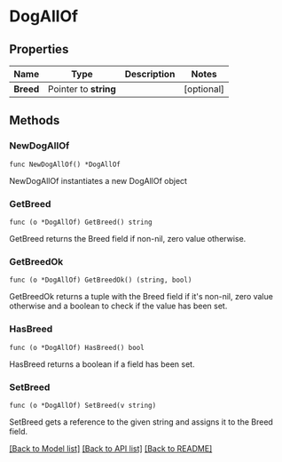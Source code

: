 # DogAllOf

## Properties

Name | Type | Description | Notes
------------ | ------------- | ------------- | -------------
**Breed** | Pointer to **string** |  | [optional] 

## Methods

### NewDogAllOf

`func NewDogAllOf() *DogAllOf`

NewDogAllOf instantiates a new DogAllOf object

### GetBreed

`func (o *DogAllOf) GetBreed() string`

GetBreed returns the Breed field if non-nil, zero value otherwise.

### GetBreedOk

`func (o *DogAllOf) GetBreedOk() (string, bool)`

GetBreedOk returns a tuple with the Breed field if it's non-nil, zero value otherwise
and a boolean to check if the value has been set.

### HasBreed

`func (o *DogAllOf) HasBreed() bool`

HasBreed returns a boolean if a field has been set.

### SetBreed

`func (o *DogAllOf) SetBreed(v string)`

SetBreed gets a reference to the given string and assigns it to the Breed field.


[[Back to Model list]](../README.md#documentation-for-models) [[Back to API list]](../README.md#documentation-for-api-endpoints) [[Back to README]](../README.md)


